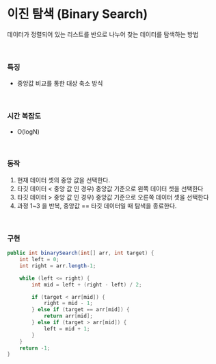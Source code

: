# 이진 탐색 (Binary Search)
데이터가 정렬되어 있는 리스트를 반으로 나누어 찾는 데이터를 탐색하는 방법  
 
<br>

### 특징
- 중앙값 비교를 통한 대상 축소 방식


<br>

### 시간 복잡도
- O(logN)

  
<br>

### 동작
1. 현재 데이터 셋의 중앙 값을 선택한다.
2. 타깃 데이터 < 중앙 값 인 경우) 중앙값 기준으로 왼쪽 데이터 셋을 선택한다
3. 타깃 데이터 > 중앙 값 인 경우) 중앙값 기준으로 오른쪽 데이터 셋을 선택한다
4. 과정 1~3 을 반복, 중앙값 == 타깃 데이터일 때 탐색을 종료한다.


<br>


### 구현
```java
public int binarySearch(int[] arr, int target) {
    int left = 0;
    int right = arr.length-1;

    while (left <= right) {
        int mid = left + (right - left) / 2;

        if (target < arr[mid]) {
            right = mid - 1;
        } else if (target == arr[mid]) {
            return arr[mid];
        } else if (target > arr[mid]) {
            left = mid + 1;
        }
    }
    return -1;
}
```

